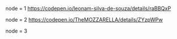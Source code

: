node = 1
https://codepen.io/leonam-silva-de-souza/details/raBBQxP

node = 2
https://codepen.io/TheMOZZARELLA/details/ZYzpWPw

node = 3
